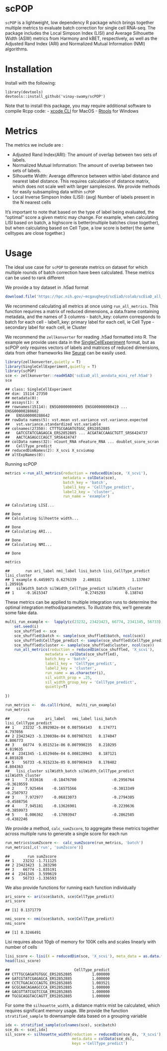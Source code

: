 
# scPOP

`scPOP` is a lightweight, low dependency R package which brings together
multiple metrics to evaluate batch correction for single cell RNA-seq.
The package includes the Local Simpson Index (LISI) and Average
Silhouette Width (ASW) metrics from Harmony and kBET, respectively, as
well as the Adjusted Rand Index (ARI) and Normalized Mutual Information
(NMI) algorithms.

# Installation

Install with the following:

    library(devtools)
    devtools::install_github('vinay-swamy/scPOP')

Note that to install this package, you may require additional software
to compile Rcpp code: - [xcode
CLI](https://www.youtube.com/watch?v=Z01lzHNrSdU) for MacOS -
[Rtools](https://cran.r-project.org/bin/windows/Rtools/) for Windows

# Metrics

The metrics we include are :

-   Adjusted Rand Index(ARI): The amount of overlap between two sets of
    labels.
-   Normalized Mutual Information: The amount of overlap between two
    sets of labels.
-   Silhouette Width: Average difference between within label distance
    and nearest label distance. This requires calculation of distance
    matrix, which does not scale well with larger samplesizes. We
    provide methods for easily subsampling data within `scPOP`
-   Local Inverse Simpson Index (LISI): (avg) Number of labels present
    in the N nearest cells

It’s important to note that based on the type of label being evaluated,
the “optimal” score a given metric may change. For example, when
calculating LISI based on batch, a highscore is better(multiple batches
close together), but when calculating based on Cell Type, a low score is
better( the same celltypes are close together.)

# Usage

The ideal use case for `scPOP` to generate metrics on dataset for which
multiple rounds of batch correction have been calculated. These metrics
can be used to rank different

We provide a toy dataset in .h5ad format

``` r
download.file('https://hpc.nih.gov/~mcgaugheyd/scEiaD/colab/scEiaD_all_anndata_mini_ref.h5ad', 'scEiaD_all_anndata_mini_ref.h5ad')
```

We recommend calculating all metrics at once using `run_all_metrics`.
This function requrires a matrix of reduced dimensions, a data.frame
containing metadata, and the names of 3 columns - batch\_key: column
corresponds to batch for each cell - label1\_key: primary label for each
cell, ie Cell Type - secondary label for each cell, ie Cluster

We recommend the `zellkonverter` for reading .h5ad formatted into R. The
example we provide uses data in the
[SingleCellExperiment](https://bioconductor.org/packages/release/bioc/vignettes/SingleCellExperiment/inst/doc/intro.html)
format, but as scPOP only requires vectors of labels and matrices of
reduced dimensions, data from other frameworks like
[Seurat](https://satijalab.org/seurat/) can be easily used.

``` r
library(zellkonverter,quietly = T)
library(SingleCellExperiment,quietly = T)
library(scPOP)
sce <- zellkonverter::readH5AD('scEiaD_all_anndata_mini_ref.h5ad')
sce
```

    ## class: SingleCellExperiment 
    ## dim: 15114 27350 
    ## metadata(0):
    ## assays(1): X
    ## rownames(15114): ENSG00000000005 ENSG00000000419 ... ENSG00000288602
    ##   ENSG00000288642
    ## rowData names(5): vst.mean vst.variance vst.variance.expected
    ##   vst.variance.standardized vst.variable
    ## colnames(27350): CTTTGCGAGATGTGGC_ERS2852885
    ##   GATCGTATCGAGAGCA_ERS2852885 ... ACGATACCAAGCTGTT_SRS6424737
    ##   AACTCAGAGCCCAGCT_SRS6424747
    ## colData names(32): nCount_RNA nFeature_RNA ... doublet_score_scran
    ##   CellType_predict
    ## reducedDimNames(2): X_scvi X_scviumap
    ## altExpNames(0):

Running scPOP

``` r
metrics <-run_all_metrics(reduction = reducedDim(sce, 'X_scvi'), 
                          metadata = colData(sce),
                          batch_key = 'batch',
                          label1_key = 'CellType_predict',
                          label2_key = 'cluster', 
                          run_name = 'example')
```

    ## Calculating LISI...

    ## Done
    ## Calculating Silhoette width...

    ## Done
    ## Calculating ARI...

    ## Done
    ## Calculating NMI...

    ## Done

``` r
metrics
```

    ##       run ari_label nmi_label lisi_batch lisi_CellType_predict lisi_cluster
    ## 1 example 0.4459971 0.6276339   2.400331              1.137047     1.205916
    ##   silWidth_batch silWidth_CellType_predict silWidth_cluster
    ## 1     -0.1615347                 0.2745293         0.138743

These metrics can be applied to multiple integration runs to determine
the optimal integration method/parameters. To illustrate this, we’ll
generate some fake data.

``` r
multi_run_example <-  lapply(c(23232, 23423423, 66774, 2341345, 56733), function(i){
    set.seed(i)
    sce_shuffled <- sce
    sce_shuffled$batch <- sample(sce_shuffled$batch, ncol(sce))
    sce_shuffled$CellType_predict <- sample(sce_shuffled$CellType_predict, ncol(sce))
    sce_shuffled$cluster <- sample(sce_shuffled$cluster, ncol(sce))
    run_all_metrics(reduction = reducedDim(sce_shuffled, 'X_scvi'), 
                  metadata = colData(sce_shuffled),
                  batch_key = 'batch',
                  label1_key = 'CellType_predict',
                  label2_key = 'cluster', 
                  run_name = as.character(i), 
                  sil_width_prop = .25, 
                  sil_width_group_key = 'CellType_predict', 
                  quietly=T)
    
})

run_metrics <-  do.call(rbind,  multi_run_example)
run_metrics
```

    ##        run     ari_label   nmi_label lisi_batch lisi_CellType_predict
    ## 1    23232 -5.892982e-04 0.007564143   8.174771              4.797056
    ## 2 23423423 -3.130038e-04 0.007987631   8.174047              4.806773
    ## 3    66774  9.051521e-06 0.007990235   8.210295              4.819635
    ## 4  2341345 -1.652940e-04 0.008120943   8.187121              4.801828
    ## 5    56733 -6.915233e-05 0.007969419   8.178482              4.804363
    ##   lisi_cluster silWidth_batch silWidth_CellType_predict silWidth_cluster
    ## 1     7.933616    -0.18476700                -0.2956764       -0.3619559
    ## 2     7.925464    -0.16575566                -0.3013349       -0.2507972
    ## 3     7.972977    -0.06813073                -0.2794385       -0.4588756
    ## 4     7.945181    -0.13626901                -0.2239636       -0.3859973
    ## 5     8.006362    -0.17093947                -0.2862585       -0.4382246

We provide a method, `calc_sumZscore`, to aggregate these metrics
together across multiple runs to generate a single score for each run

``` r
run_metrics$sumZscore <-  calc_sumZscore(run_metrics, 'batch')
run_metrics[,c('run', 'sumZscore')]
```

    ##        run sumZscore
    ## 1    23232 -1.711125
    ## 2 23423423  1.283290
    ## 3    66774 -1.835191
    ## 4  2341345  3.599619
    ## 5    56733 -1.336593

We also provide functions for running each function individually

``` r
ari_score <- ari(sce$batch, sce$CellType_predict)
ari_score
```

    ## [1] 0.1371779

``` r
nmi_score <- nmi(sce$batch, sce$CellType_predict)
nmi_score
```

    ## [1] 0.3246491

Lisi requires about 10gb of memory for 100K cells and scales linearly
with number of cells

``` r
lisi_score <- lisi(X = reducedDim(sce, 'X_scvi'), meta_data = as.data.frame(colData(sce)), label_colnames = 'CellType_predict' )
head(lisi_score)
```

    ##                             CellType_predict
    ## CTTTGCGAGATGTGGC_ERS2852885         1.000000
    ## GATCGTATCGAGAGCA_ERS2852885         1.000000
    ## CCTCTGACACCCAGTG_ERS2852885         1.003521
    ## GCGCAACAGAAGCCCA_ERS2852885         1.000000
    ## GACGTTATCGGTCCGA_ERS2852885         1.000000
    ## TGCGCAGGTACCAGTT_ERS2852885         1.000000

For some the `silhouette_width`, a distance matrix mist be calculated,
which requires significant memory usage. We provide the function
`stratified_sample` to downsample data based on a grouping variable

``` r
idx <- stratified_sample(colnames(sce), sce$batch)
sce_ds <- sce[,idx]
sil_score <- silhouette_width(reduction = reducedDim(sce_ds, 'X_scvi'), 
                              meta.data = colData(sce_ds),  
                              keys ='CellType_predict')
```
